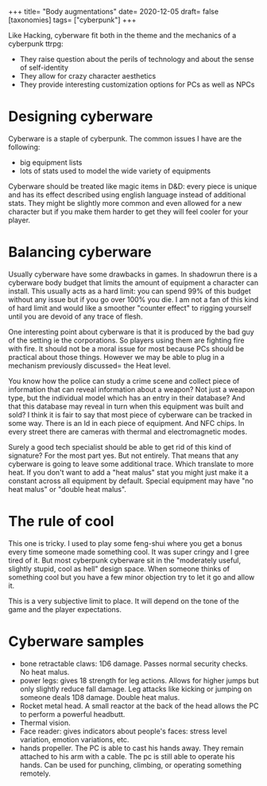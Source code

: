 +++
title= "Body augmentations"
date= 2020-12-05
draft= false
[taxonomies]
tags= ["cyberpunk"]
+++

Like Hacking, cyberware fit both in the theme and the mechanics of a cyberpunk ttrpg:

- They raise question about the perils of technology and about the sense of self-identity
- They allow for crazy character aesthetics
- They provide interesting customization options for PCs as well as NPCs

<!-- more -->

# Designing cyberware

Cyberware is a staple of cyberpunk. The common issues I have are the following:
- big equipment lists
- lots of stats used to model the wide variety of equipments

Cyberware should be treated like magic items in D&D: every piece is unique and
has its effect described using english language instead of additional stats.
They might be slightly more common and even allowed for a new character but if
you make them harder to get they will feel cooler for your player.

# Balancing cyberware

Usually cyberware have some drawbacks in games. In shadowrun there is a
cyberware body budget that limits the amount of equipment a character can
install. This usually acts as a hard limit: you can spend 99% of this budget
without any issue but if you go over 100% you die. I am not a fan of this kind
of hard limit and would like a smoother "counter effect" to rigging yourself
until you are devoid of any trace of flesh.

One interesting point about cyberware is that it is produced by the bad guy of
the setting ie the corporations. So players using them are fighting fire with
fire. It should not be a moral issue for most because PCs should be practical
about those things. However we may be able to plug in a mechanism previously
discussed= the Heat level.

You know how the police can study a crime scene and collect piece of information
that can reveal information about a weapon? Not just a weapon type, but the
individual model which has an entry in their database? And that this database
may reveal in turn when this equipment was built and sold? I think it is fair to
say that most piece of cyberware can be tracked in some way. There is an Id in
each piece of equipment. And NFC chips. In every street there are cameras with
thermal and electromagnetic modes.

Surely a good tech specialist should be able to get rid of this kind of
signature? For the most part yes. But not entirely. That means that any
cyberware is going to leave some additional trace. Which translate to more heat.
If you don't want to add a "heat malus" stat you might just make it a constant
across all equipment by default. Special equipment may have "no heat malus" or
"double heat malus".

# The rule of cool

This one is tricky. I used to play some feng-shui where you get a bonus every
time someone made something cool. It was super cringy and I gree tired of it.
But most cyberpunk cyberware sit in the "moderately useful, slightly stupid,
cool as hell" design space. When someone thinks of something cool but you have a
few minor objection try to let it go and allow it.

This is a very subjective limit to place. It will depend on the tone of the game
and the player expectations.

# Cyberware samples

- bone retractable claws: 1D6 damage. Passes normal security checks. No heat
  malus.
- power legs: gives 18 strength for leg actions. Allows for higher jumps but
  only slightly reduce fall damage. Leg attacks like kicking or jumping on
  someone deals 1D8 damage. Double heat malus.
- Rocket metal head. A small reactor at the back of the head allows the PC to
  perform a powerful headbutt.
- Thermal vision.
- Face reader: gives indicators about people's faces: stress level variation,
  emotion variations, etc.
- hands propeller. The PC is able to cast his hands away. They remain attached
  to his arm with a cable. The pc is still able to operate his hands. Can be
  used for punching, climbing, or operating something remotely.

